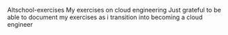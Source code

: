  Altschool-exercises
My exercises on cloud engineering
Just grateful to be able to document my exercises as i transition into becoming a cloud engineer
